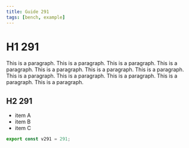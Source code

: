```yaml
---
title: Guide 291
tags: [bench, example]
---
```


# H1 291

This is a paragraph. This is a paragraph. This is a paragraph. This is a paragraph. This is a paragraph. This is a paragraph. This is a paragraph. This is a paragraph. This is a paragraph. This is a paragraph. This is a paragraph. This is a paragraph. 

## H2 291

- item A
- item B
- item C

```ts
export const v291 = 291;
```
